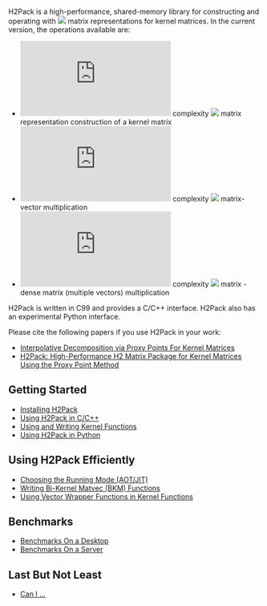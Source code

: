 H2Pack is a high-performance, shared-memory library for constructing and operating with ![](https://latex.codecogs.com/svg.latex?\mathcal{H}^2) matrix representations for kernel matrices. In the current version, the operations available are:

* ![](https://latex.codecogs.com/svg.latex?O(N)) complexity ![](https://latex.codecogs.com/svg.latex?\mathcal{H}^2)  matrix representation construction of a kernel matrix
* ![](https://latex.codecogs.com/svg.latex?O(N)) complexity ![](https://latex.codecogs.com/svg.latex?\mathcal{H}^2)  matrix-vector multiplication
* ![](https://latex.codecogs.com/svg.latex?O(N)) complexity ![](https://latex.codecogs.com/svg.latex?\mathcal{H}^2)  matrix - dense matrix (multiple vectors) multiplication

H2Pack is written in C99 and provides a C/C++ interface. H2Pack also has an experimental Python interface. 

Please cite the following papers if you use H2Pack in your work:

* [Interpolative Decomposition via Proxy Points For Kernel Matrices](https://www.cc.gatech.edu/~echow/pubs/xing-chow-simax-2019.pdf)
* [H2Pack: High-Performance H2 Matrix Package for Kernel Matrices Using the Proxy Point Method]()



## Getting Started

* [Installing H2Pack](https://github.com/huanghua1994/H2Pack/wiki/Installing-H2Pack)
* [Using H2Pack in C/C++](https://github.com/huanghua1994/H2Pack/wiki/Using-H2Pack-in-C-CPP)
*  [Using and Writing Kernel Functions](https://github.com/huanghua1994/H2Pack/wiki/Using-and-Writing-Kernel-Functions) 
* [Using H2Pack in Python](https://github.com/huanghua1994/H2Pack/wiki/Using-H2Pack-in-Python)


## Using H2Pack Efficiently

* [Choosing the Running Mode (AOT/JIT)](https://github.com/huanghua1994/H2Pack/wiki/Choosing-the-Running-Mode)
* [Writing Bi-Kernel Matvec (BKM) Functions](https://github.com/huanghua1994/H2Pack/wiki/Writing-BKM-Functions)
* [Using Vector Wrapper Functions in Kernel Functions](https://github.com/huanghua1994/H2Pack/wiki/Using-VWF-in-Kernel-Functions)

## Benchmarks

* [Benchmarks On a Desktop](https://github.com/huanghua1994/H2Pack/wiki/Benchmarks-on-A-Desktop)
* [Benchmarks On a Server](https://github.com/huanghua1994/H2Pack/wiki/Benchmarks-on-A-Server)

## Last But Not Least

* [Can I ...](https://github.com/huanghua1994/H2Pack/wiki/Can-I)